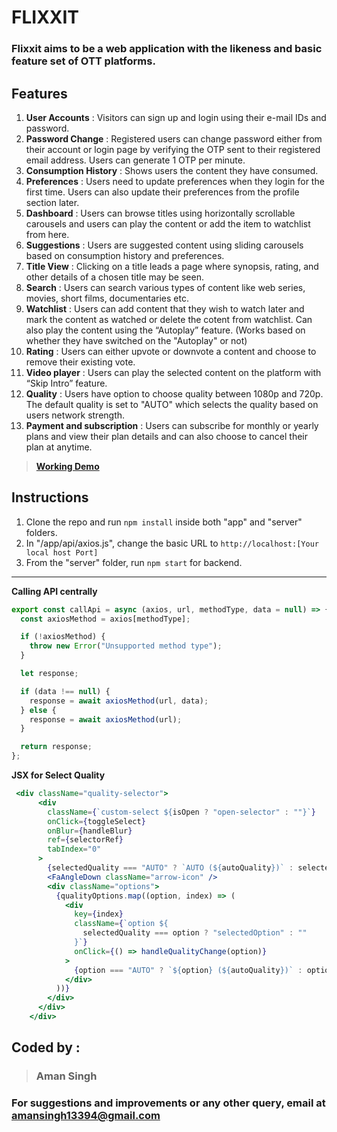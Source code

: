 ﻿# FLIXXIT

### Flixxit aims to be a web application with the likeness and basic feature set of OTT platforms.

## Features

1. **User Accounts** : Visitors can sign up and login using their e-mail IDs and password.
2. **Password Change** : Registered users can change password either from their account or login page by verifying the OTP sent to their registered email address. Users can generate 1 OTP per minute.
3. **Consumption History** : Shows users the content they have consumed.
4. **Preferences** : Users need to update preferences when they login for the first time. Users can also update their preferences from the profile section later.
5. **Dashboard** :  Users can browse titles using horizontally scrollable carousels and users can play the content or add the item to watchlist from here.
6. **Suggestions** : Users are suggested content using sliding carousels based on consumption history and preferences.
7. **Title View** : Clicking on a title leads a page where synopsis, rating, and other details of a chosen title may be seen.
8. **Search** : Users can search various types of content like web series, movies, short films, documentaries etc. 
9. **Watchlist** : Users can add content that they wish to watch later and mark the content as watched or delete the cotent from watchlist. Can also play the content using the “Autoplay” feature. (Works based on whether they have switched on the "Autoplay" or not)
10. **Rating** : Users can either upvote or downvote a content and choose to remove their existing vote.
11. **Video player** : Users can play the selected content on the platform with “Skip Intro” feature.
12. **Quality** : Users have option to choose quality between 1080p and 720p. The default quality is set to "AUTO" which selects the quality based on users network strength.
13. **Payment and subscription** : Users can subscribe for monthly or yearly plans and view their plan details and can also choose to cancel their plan at anytime.

> [**Working Demo**](https://flixxit-40rb.onrender.com/)

## Instructions

1. Clone the repo and run ``npm install`` inside both "app" and "server" folders.
2. In "/app/api/axios.js", change the basic URL to `http://localhost:[Your local host Port]`
3. From the "server" folder, run `npm start` for backend. 

---

**Calling API centrally**

```js
export const callApi = async (axios, url, methodType, data = null) => {
  const axiosMethod = axios[methodType];

  if (!axiosMethod) {
    throw new Error("Unsupported method type");
  }

  let response;

  if (data !== null) {
    response = await axiosMethod(url, data);
  } else {
    response = await axiosMethod(url);
  }

  return response;
};
```

**JSX for Select Quality**

```jsx
 <div className="quality-selector">
      <div
        className={`custom-select ${isOpen ? "open-selector" : ""}`}
        onClick={toggleSelect}
        onBlur={handleBlur}
        ref={selectorRef}
        tabIndex="0"
      >
        {selectedQuality === "AUTO" ? `AUTO (${autoQuality})` : selectedQuality}
        <FaAngleDown className="arrow-icon" />
        <div className="options">
          {qualityOptions.map((option, index) => (
            <div
              key={index}
              className={`option ${
                selectedQuality === option ? "selectedOption" : ""
              }`}
              onClick={() => handleQualityChange(option)}
            >
              {option === "AUTO" ? `${option} (${autoQuality})` : option}
            </div>
          ))}
        </div>
      </div>
    </div>
```

## Coded by :

> ###  Aman Singh
### For suggestions and improvements or any other query, email at [amansingh13394@gmail.com](https://mail.google.com/)
